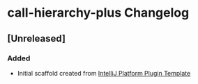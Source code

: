 <!-- Keep a Changelog guide -> https://keepachangelog.com -->

# call-hierarchy-plus Changelog

## [Unreleased]
### Added
- Initial scaffold created from [IntelliJ Platform Plugin Template](https://github.com/JetBrains/intellij-platform-plugin-template)
